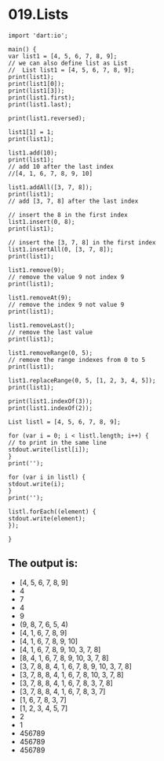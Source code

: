 # 019.Lists
```
import 'dart:io';

main() {
var list1 = [4, 5, 6, 7, 8, 9];
// we can also define list as List
//  List list1 = [4, 5, 6, 7, 8, 9];
print(list1);
print(list1[0]);
print(list1[3]);
print(list1.first);
print(list1.last);

print(list1.reversed);

list1[1] = 1;
print(list1);

list1.add(10);
print(list1);
// add 10 after the last index
//[4, 1, 6, 7, 8, 9, 10]

list1.addAll([3, 7, 8]);
print(list1);
// add [3, 7, 8] after the last index

// insert the 8 in the first index
list1.insert(0, 8);
print(list1);

// insert the [3, 7, 8] in the first index
list1.insertAll(0, [3, 7, 8]);
print(list1);

list1.remove(9);
// remove the value 9 not index 9
print(list1);

list1.removeAt(9);
// remove the index 9 not value 9
print(list1);

list1.removeLast();
// remove the last value
print(list1);

list1.removeRange(0, 5);
// remove the range indexes from 0 to 5
print(list1);

list1.replaceRange(0, 5, [1, 2, 3, 4, 5]);
print(list1);

print(list1.indexOf(3));
print(list1.indexOf(2));

List listl = [4, 5, 6, 7, 8, 9];

for (var i = 0; i < listl.length; i++) {
// to print in the same line
stdout.write(listl[i]);
}
print('');

for (var i in listl) {
stdout.write(i);
}
print('');

listl.forEach((element) {
stdout.write(element);
});

}
```

## The output is:

* [4, 5, 6, 7, 8, 9]
* 4
* 7
* 4
* 9
* (9, 8, 7, 6, 5, 4)
* [4, 1, 6, 7, 8, 9]
* [4, 1, 6, 7, 8, 9, 10]
* [4, 1, 6, 7, 8, 9, 10, 3, 7, 8]
* [8, 4, 1, 6, 7, 8, 9, 10, 3, 7, 8]
* [3, 7, 8, 8, 4, 1, 6, 7, 8, 9, 10, 3, 7, 8]
* [3, 7, 8, 8, 4, 1, 6, 7, 8, 10, 3, 7, 8]
* [3, 7, 8, 8, 4, 1, 6, 7, 8, 3, 7, 8]
* [3, 7, 8, 8, 4, 1, 6, 7, 8, 3, 7]
* [1, 6, 7, 8, 3, 7]
* [1, 2, 3, 4, 5, 7]
* 2
* 1
* 456789
* 456789
* 456789